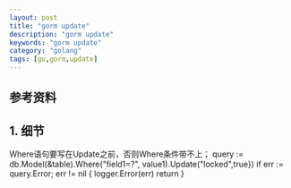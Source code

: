 ```yaml
---
layout: post
title: "gorm update"
description: "gorm update"
keywords: "gorm update"
category: "golang"
tags: [go,gorm,update]
---
```


## 参考资料


## 1. 细节
Where语句要写在Update之前，否则Where条件带不上；
query := db.Model(&table).Where("field1=?", value1).Update("locked",true})
if err := query.Error; err != nil {
	logger.Error(err)
	return
}